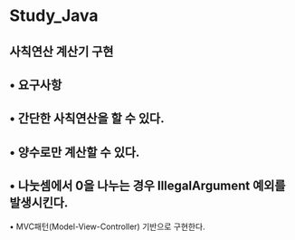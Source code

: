 # Study_Java
사칙연산 계산기 구현
-
• 요구사항
-
• 간단한 사칙연산을 할 수 있다.
-
• 양수로만 계산할 수 있다.
-
• 나눗셈에서 0을 나누는 경우 IllegalArgument 예외를 발생시킨다.
-
• MVC패턴(Model-View-Controller) 기반으로 구현한다.
